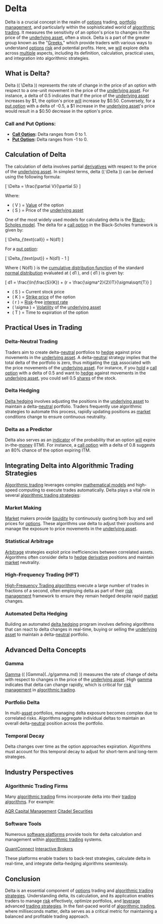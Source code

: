 # Delta

Delta is a crucial concept in the realm of [options](../o/options.md) trading, [portfolio management](../p/par.md), and particularly within the sophisticated world of [algorithmic trading](../a/accountability.md). It measures the sensitivity of an option's price to changes in the price of the [underlying asset](../u/underlying_asset.md), often a stock. Delta is a part of the greater group known as the "[Greeks](../g/greeks.md)," which provide traders with various ways to understand [options](../o/options.md) [risk](../r/risk.md) and potential profits. Here, we [will](../w/will.md) explore delta across [multiple](../m/multiple.md) aspects, including its definition, calculation, practical uses, and integration into algorithmic strategies.

## What is Delta?

Delta (\( \Delta \)) represents the rate of change in the price of an option with respect to a one-unit movement in the price of the [underlying asset](../u/underlying_asset.md). For instance, a delta of 0.5 indicates that if the price of the [underlying asset](../u/underlying_asset.md) increases by $1, the option's price [will](../w/will.md) increase by $0.50. Conversely, for a [put option](../p/put.md) with a delta of -0.5, a $1 increase in the [underlying asset](../u/underlying_asset.md)'s price would result in a $0.50 decrease in the option's price.

### Call and Put Options:
- **[Call Option](../c/call_option.md):** Delta ranges from 0 to 1.
- **[Put Option](../p/put.md):** Delta ranges from -1 to 0.

## Calculation of Delta

The calculation of delta involves partial [derivatives](../d/derivatives.md) with respect to the price of the [underlying asset](../u/underlying_asset.md). In simplest terms, delta (\( \Delta \)) can be derived using the following formula:

\[ \Delta = \frac{\partial V}{\partial S} \]

Where:
- \( V \) = [Value](../v/value.md) of the option
- \( S \) = Price of the [underlying asset](../u/underlying_asset.md)

One of the most widely used models for calculating delta is the [Black-Scholes model](../b/black-scholes_model.md). The delta for a [call option](../c/call_option.md) in the Black-Scholes framework is given by:

\[ \Delta_{\text{call}} = N(d1) \]

For a [put option](../p/put.md):

\[ \Delta_{\text{put}} = N(d1) - 1 \]

Where \( N(d1) \) is the [cumulative distribution function](../c/cumulative_distribution_function_in_trading.md) of the standard [normal distribution](../n/normal_distribution_in_trading.md) evaluated at \( d1 \), and \( d1 \) is given by:

\[ d1 = \frac{\ln(\frac{S}{K}) + (r + \frac{\sigma^2}{2})T}{\sigma\sqrt{T}} \]

- \( S \) = Current stock price
- \( K \) = [Strike price](../s/strike_price.md) of the option
- \( r \) = [Risk](../r/risk.md)-free [interest rate](../i/interest_rate.md)
- \( \sigma \) = [Volatility](../v/volatility.md) of the [underlying asset](../u/underlying_asset.md)
- \( T \) = Time to expiration of the option

## Practical Uses in Trading

### Delta-Neutral Trading

Traders aim to create delta-[neutral](../n/neutral.md) portfolios to [hedge](../h/hedge.md) against price movements in the [underlying asset](../u/underlying_asset.md). A delta-[neutral](../n/neutral.md) strategy implies that the total delta of the portfolio is zero, thus mitigating the [risk](../r/risk.md) associated with the price movements of the [underlying asset](../u/underlying_asset.md). For instance, if you [hold](../h/hold.md) a [call option](../c/call_option.md) with a delta of 0.5 and want to [hedge](../h/hedge.md) against movements in the [underlying asset](../u/underlying_asset.md), you could sell 0.5 [shares](../s/shares.md) of the stock.

### Delta Hedging

[Delta hedging](../d/delta_hedging.md) involves adjusting the positions in the [underlying asset](../u/underlying_asset.md) to maintain a delta-[neutral](../n/neutral.md) portfolio. Traders frequently use algorithmic strategies to automate this process, rapidly updating positions as [market](../m/market.md) conditions change to ensure continuous neutrality.

### Delta as a Predictor

Delta also serves as an [indicator](../i/indicator.md) of the probability that an option [will](../w/will.md) expire in-the-[money](../m/money.md) (ITM). For instance, a [call option](../c/call_option.md) with a delta of 0.8 suggests an 80% chance of the option expiring ITM.

## Integrating Delta into Algorithmic Trading Strategies

[Algorithmic trading](../a/accountability.md) leverages complex [mathematical models](../m/mathematical_models_in_trading.md) and high-speed computing to execute trades automatically. Delta plays a vital role in several [algorithmic trading strategies](../a/algorithmic_trading_strategies.md):

### Market Making

[Market](../m/market.md) makers provide [liquidity](../l/liquidity.md) by continuously quoting both buy and sell prices for [options](../o/options.md). These algorithms use delta to adjust their positions and manage the exposure to price movements in the [underlying asset](../u/underlying_asset.md). 

### Statistical Arbitrage

[Arbitrage](../a/arbitrage.md) strategies exploit price inefficiencies between correlated assets. Algorithms often consider delta to [hedge](../h/hedge.md) [derivative](../d/derivative.md) positions and maintain [market](../m/market.md) neutrality.

### High-Frequency Trading (HFT)

[High-Frequency Trading algorithms](../h/high-frequency_trading_algorithms.md) execute a large number of trades in fractions of a second, often employing delta as part of their [risk management](../r/risk_management.md) framework to ensure they remain hedged despite rapid [market](../m/market.md) changes.

### Automated Delta Hedging

Building an automated [delta hedging](../d/delta_hedging.md) program involves defining algorithms that can react to delta changes in real-time, buying or selling the [underlying asset](../u/underlying_asset.md) to maintain a delta-[neutral](../n/neutral.md) portfolio.

## Advanced Delta Concepts

### Gamma

[Gamma](../g/gamma.md) (\( \[Gamma](../g/gamma.md) \)) measures the rate of change of delta with respect to changes in the price of the [underlying asset](../u/underlying_asset.md). High [gamma](../g/gamma.md) indicates that delta can change rapidly, which is critical for [risk management](../r/risk_management.md) in [algorithmic trading](../a/accountability.md).

### Portfolio Delta

In multi-[asset](../a/asset.md) portfolios, managing delta exposure becomes complex due to correlated risks. Algorithms aggregate individual deltas to maintain an overall delta-[neutral](../n/neutral.md) position across the portfolio.

### Temporal Decay

Delta changes over time as the option approaches expiration. Algorithms must account for this temporal decay to adjust for short-term and long-term strategies.

## Industry Perspectives

### Algorithmic Trading Firms

Many [algorithmic trading](../a/accountability.md) firms incorporate delta into their [trading algorithms](../t/trading_algorithms.md). For example:

[AQR Capital Management](https://www.aqr.com/)
[Citadel Securities](https://www.citadelsecurities.com/)

### Software Tools

Numerous [software platforms](../s/software_platforms_for_trading.md) provide tools for delta calculation and management within [algorithmic trading](../a/accountability.md) systems. 

[QuantConnect](https://www.quantconnect.com/)
[Interactive Brokers](https://www.interactivebrokers.com/)

These platforms enable traders to back-test strategies, calculate delta in real-time, and integrate delta-hedging algorithms seamlessly.

## Conclusion

Delta is an essential component of [options](../o/options.md) trading and [algorithmic trading strategies](../a/algorithmic_trading_strategies.md). Understanding delta, its calculation, and its application enables traders to manage [risk](../r/risk.md) effectively, optimize portfolios, and [leverage](../l/leverage.md) advanced [trading strategies](../t/trading_strategies.md). In the fast-paced world of [algorithmic trading](../a/accountability.md), where milliseconds matter, delta serves as a critical metric for maintaining a balanced and profitable trading approach.